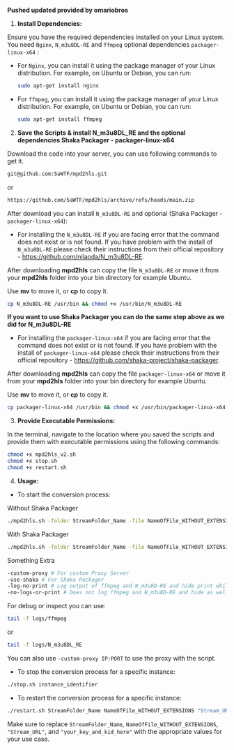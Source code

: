 **Pushed updated provided by omariobros**

1. **Install Dependencies:**

Ensure you have the required dependencies installed on your Linux system. You need `Nginx`, `N_m3u8DL-RE` and `ffmpeg` optional dependencies `packager-linux-x64` :

- For `Nginx`, you can install it using the package manager of your Linux distribution. For example, on Ubuntu or Debian, you can run:

  ```bash
  sudo apt-get install nginx
  ```

- For `ffmpeg`, you can install it using the package manager of your Linux distribution. For example, on Ubuntu or Debian, you can run:


  ```bash
  sudo apt-get install ffmpeg
  ```


2. **Save the Scripts & install N_m3u8DL_RE and the optional dependencies Shaka Packager -  packager-linux-x64**

Download the code into your server, you can use following commands to get it.

```bash
git@github.com:5aWTF/mpd2hls.git
```

or
```bash
https://github.com/5aWTF/mpd2hls/archive/refs/heads/main.zip
```

After download you can install `N_m3u8DL-RE` and optional (Shaka Packager - `packager-linux-x64`):

- For installing the `N_m3u8DL-RE` if you are facing error that the command does not exist or is not found. If you have problem with the install of `N_m3u8DL-RE` please check their instructions from their official repository - https://github.com/nilaoda/N_m3u8DL-RE.

After downloading **mpd2hls** can copy the file `N_m3u8DL-RE` or move it from your **mpd2hls** folder into your bin directory for example Ubuntu.

Use **mv** to move it, or **cp** to copy it.

 ```bash
 cp N_m3u8DL-RE /usr/bin && chmod +x /usr/bin/N_m3u8DL-RE
 ```

**If you want to use Shaka Packager you can do the same step above as we did for N_m3u8DL-RE**

- For installing the `packager-linux-x64` if you are facing error that the command does not exist or is not found. If you have problem with the install of `packager-linux-x64` please check their instructions from their official repository - https://github.com/shaka-project/shaka-packager.

After downloading **mpd2hls** can copy the file `packager-linux-x64` or move it from your **mpd2hls** folder into your bin directory for example Ubuntu.

Use **mv** to move it, or **cp** to copy it.

 ```bash
 cp packager-linux-x64 /usr/bin && chmod +x /usr/bin/packager-linux-x64
 ```

3. **Provide Executable Permissions:**

In the terminal, navigate to the location where you saved the scripts and provide them with executable permissions using the following commands:

```bash
chmod +x mpd2hls_v2.sh
chmod +x stop.sh
chmod +x restart.sh
```

4. **Usage:**

- To start the conversion process:

Without Shaka Packager
```bash
./mpd2hls.sh -folder StreamFolder_Name -file NameOfFile_WITHOUT_EXTENSIONS -url "Stream_URL" -key "your_key_and_kid_here" &
```

With Shaka Packager
```bash
./mpd2hls.sh -folder StreamFolder_Name -file NameOfFile_WITHOUT_EXTENSIONS -url "Stream_URL" -key "your_key_and_kid_here" -shaka &
```

Something Extra
```bash
-custom-proxy # For custom Proxy Server
-use-shaka # For Shaka Packager
-log-no-print # Log output of ffmpeg and N_m3u8D-RE and hide print while running.
-no-logs-or-print # Does not log ffmpeg and N_m3u8D-RE and hide as well prints while running.
```

For debug or inspect you can use:
```bash
tail -f logs/ffmpeg
```
or
```bash
tail -f logs/N_m3u8DL_RE
```

You can also use `-custom-proxy IP:PORT` to use the proxy with the script.

- To stop the conversion process for a specific instance:

```bash
./stop.sh instance_identifier
```

- To restart the conversion process for a specific instance:

```bash
./restart.sh StreamFolder_Name NameOfFile_WITHOUT_EXTENSIONS "Stream_URL" "your_key_and_kid_here" &
```

Make sure to replace `StreamFolder_Name`, `NameOfFile_WITHOUT_EXTENSIONS`, `"Stream_URL"`, and `"your_key_and_kid_here"` with the appropriate values for your use case.
